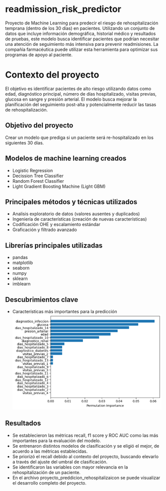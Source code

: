 # readmission_risk_predictor
Proyecto de Machine Learning para predecir el riesgo de rehospitalización temprana (dentro de los 30 días) en pacientes. Utilizando un conjunto de datos que incluye información demográfica, historial médico y resultados de pruebas, este modelo busca identificar pacientes que podrían necesitar una atención de seguimiento más intensiva para prevenir readmisiones. La compañía farmacéutica puede utilizar esta herramienta para optimizar sus programas de apoyo al paciente.

# Contexto del proyecto
El objetivo es identificar pacientes de alto riesgo utilizando datos como edad, diagnóstico principal, número de días hospitalizado, visitas previas, glucosa en sangre y presión arterial. El modelo busca mejorar la planificación del seguimiento post-alta y potencialmente reducir las tasas de rehospitalización.

## Objetivo del proyecto
Crear un modelo que prediga si un paciente será re-hospitalizado en los siguientes 30 días.

## Modelos de machine learning creados
- Logistic Regression
- Decission Tree Classifier
- Random Forest Classifier
- Light Gradient Boosting Machine (Light GBM)

## Principales métodos y técnicas utilizados
- Analisis exploratorio de datos (valores ausentes y duplicados)
- Ingeniería de características (creación de nuevas características)
- Codificación OHE y escalamiento estándar
- Graficación y filtrado avanzado

## Librerías principales utilizadas
- pandas
- matplotlib
- seaborn
- numpy
- sklearn
- imblearn

## Descubrimientos clave

- Características más importantes para la predicción
![alt text](main_features.png)

## Resultados
- Se establecieron las métricas recall, f1 score y ROC AUC como las más importantes para la evaluación del modelo.
- Se entrenaron distintos modelos de clasificación y se eligió el mejor, de acuerdo a las métricas establecidas.
- Se priorizó el recall debido al contexto del proyecto, buscando elevarlo a través del ajuste del umbral de clasificación.
- Se identificaron las variables con mayor relevancia en la rehospitalización de un paciente. 
- En el archivo proyecto_preddicion_rehospitalizaicon se puede visualizar el desarrollo completo del proyecto.
